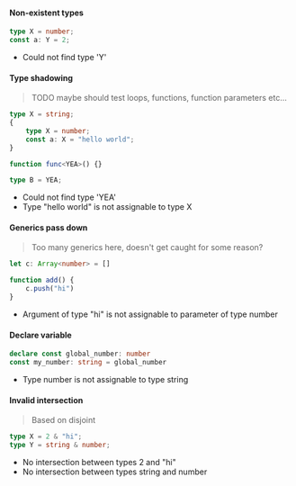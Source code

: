 #### Non-existent types

```ts
type X = number;
const a: Y = 2;
```

- Could not find type 'Y'

#### Type shadowing

> TODO maybe should test loops, functions, function parameters etc...

```ts
type X = string;
{
	type X = number;
	const a: X = "hello world";
}

function func<YEA>() {}

type B = YEA;
```

- Could not find type 'YEA'
- Type "hello world" is not assignable to type X

#### Generics pass down

> Too many generics here, doesn't get caught for some reason?

```ts
let c: Array<number> = []

function add() {
	c.push("hi")
}
```

- Argument of type "hi" is not assignable to parameter of type number

#### Declare variable

```ts
declare const global_number: number
const my_number: string = global_number
```

- Type number is not assignable to type string

#### Invalid intersection

> Based on disjoint

```ts
type X = 2 & "hi";
type Y = string & number;
```

- No intersection between types 2 and "hi"
- No intersection between types string and number

